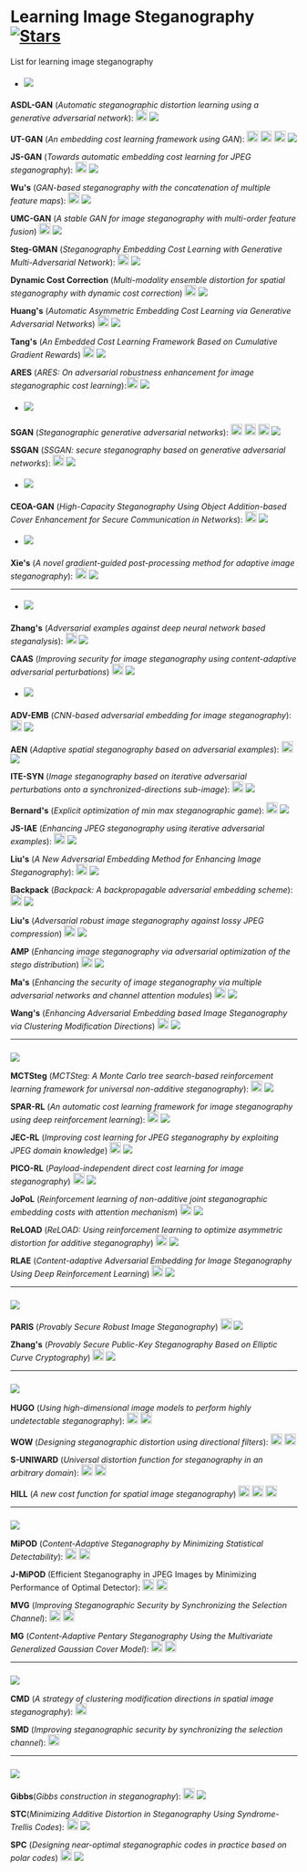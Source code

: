 # Learning Image Steganography [![Stars](https://img.shields.io/github/stars/TracyCuiq/Learning-Image-Steganography)](.)
List for learning image steganography 


* ##### ![](https://img.shields.io/badge/GAN%20based-Cost%20Learning-blue)

**ASDL-GAN** (*Automatic steganographic distortion learning using a generative adversarial network*): [<img src="https://github.com/FortAwesome/Font-Awesome/blob/6.x/svgs/regular/file-pdf.svg" alt="Code" width="20" height="20">](https://sci-hub.se/10.1109/lsp.2017.2745572) ![](https://img.shields.io/badge/SPL%202017-f1b800)

**UT-GAN** (*An embedding cost learning framework using GAN*): [<img src="https://github.com/FortAwesome/Font-Awesome/blob/6.x/svgs/regular/file-pdf.svg" alt="Code" width="20" height="20">](https://sci-hub.se/10.1109/tifs.2019.2922229) [<img src="https://github.com/FortAwesome/Font-Awesome/blob/6.x/svgs/brands/github.svg" alt="Code" width="20" height="20">](https://github.com/JianhuaYang001/spatial-image-steganography) [<img src="https://github.com/FortAwesome/Font-Awesome/blob/6.x/svgs/brands/github.svg" alt="Code" width="20" height="20">](https://github.com/TracyCuiq/UT-GAN) ![](https://img.shields.io/badge/TIFS%202019-f1b800)

**JS-GAN** (*Towards automatic embedding cost learning for JPEG steganography*): [<img src="https://github.com/FortAwesome/Font-Awesome/blob/6.x/svgs/regular/file-pdf.svg" alt="Code" width="20" height="20">](https://www.researchgate.net/profile/Jianhua-Yang-10/publication/334351310_Towards_Automatic_Embedding_Cost_Learning_for_JPEG_Steganography/links/5db59061299bf111d4d0c911/Towards-Automatic-Embedding-Cost-Learning-for-JPEG-Steganography.pdf) ![](https://img.shields.io/badge/MM%202019-f1b800)

**Wu's** (*GAN-based steganography with the concatenation of multiple feature maps*): [<img src="https://github.com/FortAwesome/Font-Awesome/blob/6.x/svgs/regular/file-pdf.svg" alt="Code" width="20" height="20">](https://books.google.ca/books?hl=en&lr=&id=h87YDwAAQBAJ&oi=fnd&pg=PA3&dq=GAN-based+steganography+with+the+concatenation+of+multiple+feature+maps&ots=wRZE6lES6b&sig=c5wEVP0VVk05H0Toshl7KuCDHXc#v=onepage&q=GAN-based%2020steganography%2020with%2020the%2020concatenation%2020of%2020multiple%2020feature%2020maps&f=false) ![](https://img.shields.io/badge/IWDW%202019-f1b800)

**UMC-GAN** (*A stable GAN for image steganography with multi-order feature fusion*) [<img src="https://github.com/FortAwesome/Font-Awesome/blob/6.x/svgs/regular/file-pdf.svg" alt="Code" width="20" height="20">](https://search.ebscohost.com/login.aspx?direct=true&profile=ehost&scope=site&authtype=crawler&jrnl=09410643&AN=158693857&h=KyqFSdSM2Z%2FwaVuorZqPqQ1kU6Go70Dl5YNA2X42h4coTsnsj1JzeBngomXvawllUHIGSWap9DmYC2l2UuCUQA%3D%3D&crl=f) ![](https://img.shields.io/badge/NCAA%202022-f1b800)

**Steg-GMAN** (*Steganography Embedding Cost Learning with Generative Multi-Adversarial Network*): [<img src="https://github.com/FortAwesome/Font-Awesome/blob/6.x/svgs/regular/file-pdf.svg" alt="Code" width="20" height="20">](https://ieeexplore.ieee.org/abstract/document/10265249/) ![](https://img.shields.io/badge/TIFS%202023-f1b800)

**Dynamic Cost Correction** (*Multi-modality ensemble distortion for spatial steganography with dynamic cost correction*) [<img src="https://github.com/FortAwesome/Font-Awesome/blob/6.x/svgs/regular/file-pdf.svg" alt="Code" width="20" height="20">](https://ieeexplore.ieee.org/abstract/document/10151943/) ![](https://img.shields.io/badge/TDSC%202023-f1b800)

**Huang's** (*Automatic Asymmetric Embedding Cost Learning via Generative Adversarial Networks*) [<img src="https://github.com/FortAwesome/Font-Awesome/blob/6.x/svgs/regular/file-pdf.svg" alt="Code" width="20" height="20">](https://dl.acm.org/doi/abs/10.1145/3581783.3612399) ![](https://img.shields.io/badge/MM%202023-f1b800)

**Tang's** (*An Embedded Cost Learning Framework Based on Cumulative Gradient Rewards*) [<img src="https://github.com/FortAwesome/Font-Awesome/blob/6.x/svgs/regular/file-pdf.svg" alt="Code" width="20" height="20">](https://link.springer.com/chapter/10.1007/978-981-99-9785-5_19) ![](https://img.shields.io/badge/AIS&P%202023-f1b800)

**ARES** (*ARES: On adversarial robustness enhancement for image steganographic cost learning*):[<img src="https://github.com/FortAwesome/Font-Awesome/blob/6.x/svgs/regular/file-pdf.svg" alt="Code" width="20" height="20">](https://ieeexplore.ieee.org/abstract/document/10398515/) ![](https://img.shields.io/badge/TMM%202024-f1b800)

* #####  ![](https://img.shields.io/badge/GAN%20based-Cover%20Generation-blue)
**SGAN** (*Steganographic generative adversarial networks*): [<img src="https://github.com/FortAwesome/Font-Awesome/blob/6.x/svgs/regular/file-pdf.svg" alt="Code" width="20" height="20">](https://arxiv.org/pdf/1703.05502) [<img src="https://github.com/FortAwesome/Font-Awesome/blob/6.x/svgs/brands/github.svg" alt="Code" width="20" height="20">](https://github.com/dvolkhonskiy/adversarial-steganography) [<img src="https://github.com/FortAwesome/Font-Awesome/blob/6.x/svgs/brands/github.svg" alt="Code" width="20" height="20">](https://github.com/YanLo/steganography_pytorch/tree/b060c048142fef26ccbae1b2cb2c77f5cd7f5387) ![](https://img.shields.io/badge/ICMV%202020-f1b800)

**SSGAN** (*SSGAN: secure steganography based on generative adversarial networks*): [<img src="https://github.com/FortAwesome/Font-Awesome/blob/6.x/svgs/regular/file-pdf.svg" alt="Code" width="20" height="20">](https://arxiv.org/pdf/1707.01613) ![](https://img.shields.io/badge/PCM%202018-f1b800)

* #####  ![](https://img.shields.io/badge/GAN%20based-Cover%20Enhancement-blue)
**CEOA-GAN** (*High-Capacity Steganography Using Object Addition-based Cover Enhancement for Secure Communication in Networks*): [<img src="https://github.com/FortAwesome/Font-Awesome/blob/6.x/svgs/regular/file-pdf.svg" alt="Code" width="20" height="20">](https://ieeexplore.ieee.org/stamp/stamp.jsp?tp=&arnumber=9662244) ![](https://img.shields.io/badge/TNSE%202022-f1b800)

* #####  ![](https://img.shields.io/badge/GAN%20based-Stego%20post%20processing-blue)
**Xie's** (*A novel gradient-guided post-processing method for adaptive image steganography*): [<img src="https://github.com/FortAwesome/Font-Awesome/blob/6.x/svgs/regular/file-pdf.svg" alt="Code" width="20" height="20">](https://strathprints.strath.ac.uk/83042/1/Xie_etal_SP_2022_A_novel_gradient_guided_post_processing_method_for_adaptive_image_steganography.pdf) ![](https://img.shields.io/badge/Signal%20Processing%202023-f1b800)

------


* ##### ![](https://img.shields.io/badge/Adversarial%20attack%20based-Adding%20perturbations-blue) 
**Zhang's** (*Adversarial examples against deep neural network based steganalysis*): [<img src="https://github.com/FortAwesome/Font-Awesome/blob/6.x/svgs/regular/file-pdf.svg" alt="Code" width="20" height="20">](https://sci-hub.se/10.1145/3206004.3206012) ![](https://img.shields.io/badge/IH&MMSec%202018-f1b800)

**CAAS** (*Improving security for image steganography using content-adaptive adversarial perturbations*) [<img src="https://github.com/FortAwesome/Font-Awesome/blob/6.x/svgs/regular/file-pdf.svg" alt="Code" width="20" height="20">](https://link.springer.com/article/10.1007/s10489-022-04321-6)  ![](https://img.shields.io/badge/Applied%20Intelligence%202022-f1b800)

* ##### ![](https://img.shields.io/badge/Adversarial%20attack%20based-Adversarial%20embedding-blue) 

**ADV-EMB** (*CNN-based adversarial embedding for image steganography*): [<img src="https://github.com/FortAwesome/Font-Awesome/blob/6.x/svgs/regular/file-pdf.svg" alt="Code" width="20" height="20">](https://sci-hub.se/10.1109/tifs.2019.2891237) ![](https://img.shields.io/badge/TIFS%202019-f1b800)

**AEN** (*Adaptive spatial steganography based on adversarial examples*): [<img src="https://github.com/FortAwesome/Font-Awesome/blob/6.x/svgs/regular/file-pdf.svg" alt="Code" width="20" height="20">](https://sci-hub.se/10.1007/s11042-019-07994-3) ![](https://img.shields.io/badge/MTAA%202019-f1b800)

**ITE-SYN** (*Image steganography based on iterative adversarial perturbations onto a synchronized-directions sub-image*): [<img src="https://github.com/FortAwesome/Font-Awesome/blob/6.x/svgs/regular/file-pdf.svg" alt="Code" width="20" height="20">](https://sci-hub.se/10.1109/icassp39728.2021.9414055) ![](https://img.shields.io/badge/ICASSP%202021-f1b800)

**Bernard's** (*Explicit optimization of min max steganographic game*): [<img src="https://github.com/FortAwesome/Font-Awesome/blob/6.x/svgs/regular/file-pdf.svg" alt="Code" width="20" height="20">](https://sci-hub.se/10.1109/tifs.2020.3021913) ![](https://img.shields.io/badge/TIFS%202020-f1b800)

**JS-IAE** (*Enhancing JPEG steganography using iterative adversarial examples*): [<img src="https://github.com/FortAwesome/Font-Awesome/blob/6.x/svgs/regular/file-pdf.svg" alt="Code" width="20" height="20">](https://sci-hub.se/10.1109/wifs47025.2019.9035101) ![](https://img.shields.io/badge/WIFS%202019-f1b800)

**Liu's** (*A New Adversarial Embedding Method for Enhancing Image Steganography*): [<img src="https://github.com/FortAwesome/Font-Awesome/blob/6.x/svgs/regular/file-pdf.svg" alt="Code" width="20" height="20">](https://ieeexplore.ieee.org/stamp/stamp.jsp?tp=&arnumber=9535158) ![](https://img.shields.io/badge/TIFS%202021-f1b800)

**Backpack** (*Backpack: A backpropagable adversarial embedding scheme*): [<img src="https://github.com/FortAwesome/Font-Awesome/blob/6.x/svgs/regular/file-pdf.svg" alt="Code" width="20" height="20">](https://hal.science/hal-03760241/document) ![](https://img.shields.io/badge/TIFS%202022-f1b800)

**Liu's** (*Adversarial robust image steganography against lossy JPEG compression*) [<img src="https://github.com/FortAwesome/Font-Awesome/blob/6.x/svgs/regular/file-pdf.svg" alt="Code" width="20" height="20">](https://www.sciencedirect.com/science/article/pii/S0165168422002079#sec0008) ![](https://img.shields.io/badge/Signal%20Processing%202022-f1b800)

**AMP** (*Enhancing image steganography via adversarial optimization of the stego distribution*) [<img src="https://github.com/FortAwesome/Font-Awesome/blob/6.x/svgs/regular/file-pdf.svg" alt="Code" width="20" height="20">](https://www-sciencedirect-com.remotexs.ntu.edu.sg/science/article/pii/S0165168423002293/pdfft?md5=97096a63eb3b3fd369ca9d9542c9b1b9&pid=1-s2.0-S0165168423002293-main.pdf) ![](https://img.shields.io/badge/Signal%20Processing%202023-f1b800)

**Ma's** (*Enhancing the security of image steganography via multiple adversarial networks and channel attention modules*) [<img src="https://github.com/FortAwesome/Font-Awesome/blob/6.x/svgs/regular/file-pdf.svg" alt="Code" width="20" height="20">](https://www.sciencedirect.com/science/article/pii/S1051200423002166#br0520) ![](https://img.shields.io/badge/DIgital%Signal%20Processing%202023-f1b800)

**Wang's** (*Enhancing Adversarial Embedding based Image Steganography via Clustering Modification Directions*) [<img src="https://github.com/FortAwesome/Font-Awesome/blob/6.x/svgs/regular/file-pdf.svg" alt="Code" width="20" height="20">](https://dl.acm.org/doi/abs/10.1145/3603377)
![](https://img.shields.io/badge/ACM%20Transactions%20on%20Multimedia%20Computing,%20Communications,%20and%20Applications%202023-f1b800)


------

### ![](https://img.shields.io/badge/Reinforcement%20learning%20based-blue) 

**MCTSteg** (*MCTSteg: A Monte Carlo tree search-based reinforcement learning framework for universal non-additive steganography*): [<img src="https://github.com/FortAwesome/Font-Awesome/blob/6.x/svgs/regular/file-pdf.svg" alt="Code" width="20" height="20">](https://arxiv.org/pdf/2103.13689) ![](https://img.shields.io/badge/TIFS%202021-f1b800)

**SPAR-RL** (*An automatic cost learning framework for image steganography using deep reinforcement learning*): [<img src="https://github.com/FortAwesome/Font-Awesome/blob/6.x/svgs/regular/file-pdf.svg" alt="Code" width="20" height="20">](https://sci-hub.se/10.1109/tifs.2020.3025438) ![](https://img.shields.io/badge/TIFS%202020-f1b800)

**JEC-RL** (*Improving cost learning for JPEG steganography by exploiting JPEG domain knowledge*) [<img src="https://github.com/FortAwesome/Font-Awesome/blob/6.x/svgs/regular/file-pdf.svg" alt="Code" width="20" height="20">](https://arxiv.org/pdf/2105.03867) ![](https://img.shields.io/badge/TCSVT%202021-f1b800)

**PICO-RL** (*Payload-independent direct cost learning for image steganography*) [<img src="https://github.com/FortAwesome/Font-Awesome/blob/6.x/svgs/regular/file-pdf.svg" alt="Code" width="20" height="20">](https://ieeexplore.ieee.org/abstract/document/10178049/) ![](https://img.shields.io/badge/TCSVT%202023-f1b800)

**JoPoL** (*Reinforcement learning of non-additive joint steganographic embedding costs with attention mechanism*) [<img src="https://github.com/FortAwesome/Font-Awesome/blob/6.x/svgs/regular/file-pdf.svg" alt="Code" width="20" height="20">](https://link.springer.com/article/10.1007/s11432-021-3453-5) ![](https://img.shields.io/badge/Science%20China%20Information%20Sciences%202023-f1b800)

**ReLOAD** (*ReLOAD: Using reinforcement learning to optimize asymmetric distortion for additive steganography*) [<img src="https://github.com/FortAwesome/Font-Awesome/blob/6.x/svgs/regular/file-pdf.svg" alt="Code" width="20" height="20">](https://ieeexplore.ieee.org/abstract/document/10041967/) ![](https://img.shields.io/badge/TIFS%202023-f1b800)

**RLAE** (*Content-adaptive Adversarial Embedding for Image Steganography Using Deep Reinforcement Learning*) [<img src="https://github.com/FortAwesome/Font-Awesome/blob/6.x/svgs/regular/file-pdf.svg" alt="Code" width="20" height="20">](https://ieeexplore.ieee.org/abstract/document/10219957/) ![](https://img.shields.io/badge/ICME%202023-f1b800)


------

### ![](https://img.shields.io/badge/Provably%20secure%20steganography-blue) 

**PARIS** (*Provably Secure Robust Image Steganography*) [<img src="https://github.com/FortAwesome/Font-Awesome/blob/6.x/svgs/regular/file-pdf.svg" alt="Code" width="20" height="20">](https://ieeexplore.ieee.org/abstract/document/10306313/) ![](https://img.shields.io/badge/TMM%202023-f1b800)

**Zhang's** (*Provably Secure Public-Key Steganography Based on Elliptic Curve Cryptography*) [<img src="https://github.com/FortAwesome/Font-Awesome/blob/6.x/svgs/regular/file-pdf.svg" alt="Code" width="20" height="20">](https://ieeexplore.ieee.org/abstract/document/10418202/) ![](https://img.shields.io/badge/TIFS%202024-f1b800)

------
###  ![](https://img.shields.io/badge/Empirical%20cost%20function-blue) 

**HUGO** (*Using high-dimensional image models to perform highly undetectable steganography*): [<img src="https://github.com/FortAwesome/Font-Awesome/blob/6.x/svgs/regular/file-pdf.svg" alt="Code" width="20" height="20">](https://sci-hub.se/10.1007/978-3-642-16435-4_13) [<img src="https://github.com/FortAwesome/Font-Awesome/blob/6.x/svgs/brands/github.svg" alt="Code" width="20" height="20">](http://dde.binghamton.edu/download/stego_algorithms/download/HUGO_bounding_matlab.zip)

**WOW** (*Designing steganographic distortion using directional filters*): [<img src="https://github.com/FortAwesome/Font-Awesome/blob/6.x/svgs/regular/file-pdf.svg" alt="Code" width="20" height="20">](http://dde.binghamton.edu/vholub/pdf/WIFS12_Designing_Steganographic_Distortion_Using_Directional_Filters.pdf) [<img src="https://github.com/FortAwesome/Font-Awesome/blob/6.x/svgs/brands/github.svg" alt="Code" width="20" height="20">](http://dde.binghamton.edu/download/stego_algorithms/download/WOW_matlab.zip)

**S-UNIWARD** (*Universal distortion function for steganography in an arbitrary domain*): [<img src="https://github.com/FortAwesome/Font-Awesome/blob/6.x/svgs/regular/file-pdf.svg" alt="Code" width="20" height="20">](http://dde.binghamton.edu/vholub/pdf/EURASIP14_Universal_Distortion_Function_for_Steganography_in_an_Arbitrary_Domain.pdf) [<img src="https://github.com/FortAwesome/Font-Awesome/blob/6.x/svgs/brands/github.svg" alt="Code" width="20" height="20">](http://dde.binghamton.edu/download/stego_algorithms/download/S-UNIWARD_matlab.zip)

**HILL** (*A new cost function for spatial image steganography*) [<img src="https://github.com/FortAwesome/Font-Awesome/blob/6.x/svgs/regular/file-pdf.svg" alt="Code" width="20" height="20">](https://sci-hub.se/10.1109/icip.2014.7025854) [<img src="https://github.com/FortAwesome/Font-Awesome/blob/6.x/svgs/brands/github.svg" alt="Code" width="20" height="20">](https://github.com/daniellerch/stegolab/tree/master/HILL)  [<img src="https://github.com/FortAwesome/Font-Awesome/blob/6.x/svgs/brands/github.svg" alt="Code" width="20" height="20">](https://github.com/TracyCuiq/Hill-python)

------

###  ![](https://img.shields.io/badge/Modeling%20based-blue) 

**MiPOD** (*Content-Adaptive Steganography by Minimizing Statistical Detectability*): [<img src="https://github.com/FortAwesome/Font-Awesome/blob/6.x/svgs/regular/file-pdf.svg" alt="Code" width="20" height="20">](http://ws.binghamton.edu/fridrich/Research/MiPOD.pdf) [<img src="https://github.com/FortAwesome/Font-Awesome/blob/6.x/svgs/brands/github.svg" alt="Code" width="20" height="20">](http://dde.binghamton.edu/download/stego_algorithms/download/MiPOD_matlab.zip)

**J-MiPOD** (Efficient Steganography in JPEG Images by Minimizing Performance of Optimal Detector): [<img src="https://github.com/FortAwesome/Font-Awesome/blob/6.x/svgs/regular/file-pdf.svg" alt="Code" width="20" height="20">](https://ieeexplore.ieee.org/stamp/stamp.jsp?tp=&arnumber=9534894) [<img src="https://github.com/FortAwesome/Font-Awesome/blob/6.x/svgs/brands/github.svg" alt="Code" width="20" height="20">](https://codeocean.com/capsule/7800700/tree/v2)

**MVG** (*Improving Steganographic Security by Synchronizing the Selection Channel*): [<img src="https://github.com/FortAwesome/Font-Awesome/blob/6.x/svgs/regular/file-pdf.svg" alt="Code" width="20" height="20">](http://dde.binghamton.edu/kodovsky/pdf/ICASSP2013_Multivariate_Gaussian_model.pdf) [<img src="https://github.com/FortAwesome/Font-Awesome/blob/6.x/svgs/brands/github.svg" alt="Code" width="20" height="20">](http://dde.binghamton.edu/download/stego_algorithms/download/MVG_matlab.zip)

**MG** (*Content-Adaptive Pentary Steganography Using the Multivariate Generalized Gaussian Cover Model*): [<img src="https://github.com/FortAwesome/Font-Awesome/blob/6.x/svgs/regular/file-pdf.svg" alt="Code" width="20" height="20">](http://dde.binghamton.edu/vsedighi/pdf/SPIE2015_Content_Adaptive_Pentary_Steganography_Using_The_Multivariate_Generalized_Gaussian_Cover_Model.pdf) [<img src="https://github.com/FortAwesome/Font-Awesome/blob/6.x/svgs/brands/github.svg" alt="Code" width="20" height="20">](http://dde.binghamton.edu/download/stego_algorithms/download/MG_matlab.zip)

------

###  ![](https://img.shields.io/badge/Modification%20synchronizing-blue) 

**CMD** (*A strategy of clustering modification directions in spatial image steganography*): [<img src="https://github.com/FortAwesome/Font-Awesome/blob/6.x/svgs/regular/file-pdf.svg" alt="Code" width="20" height="20">](https://sci-hub.se/10.1109/tifs.2015.2434600)

**SMD** (*Improving steganographic security by synchronizing the selection channel*): [<img src="https://github.com/FortAwesome/Font-Awesome/blob/6.x/svgs/regular/file-pdf.svg" alt="Code" width="20" height="20">](https://sci-hub.se/10.1145/2756601.2756620)

------

###  ![](https://img.shields.io/badge/Practical%20embedding-blue) 

**Gibbs**(*Gibbs construction in steganography*): [<img src="https://github.com/FortAwesome/Font-Awesome/blob/6.x/svgs/regular/file-pdf.svg" alt="Code" width="20" height="20">](https://ieeexplore.ieee.org/stamp/stamp.jsp?tp=&arnumber=5580091) ![](https://img.shields.io/badge/TIFS%202010-f1b800)

**STC**(*Minimizing Additive Distortion in Steganography Using Syndrome-Trellis Codes*): [<img src="https://github.com/FortAwesome/Font-Awesome/blob/6.x/svgs/regular/file-pdf.svg" alt="Code" width="20" height="20">](https://sci-hub.se/10.1109/tifs.2011.2134094) ![](https://img.shields.io/badge/TIFS%202011-f1b800)

**SPC** (*Designing near-optimal steganographic codes in practice based on polar codes*) [<img src="https://github.com/FortAwesome/Font-Awesome/blob/6.x/svgs/regular/file-pdf.svg" alt="Code" width="20" height="20">](http://home.ustc.edu.cn/~zh2991/20TCOM_SPC/2020%2020TCOM%2020Designing%2020Near-Optimal%2020Steganographic%2020Codes%2020in%2020Practice%2020Based%2020on%2020Polar%2020Codes.pdf) ![](https://img.shields.io/badge/TCOM%202020-f1b800)







